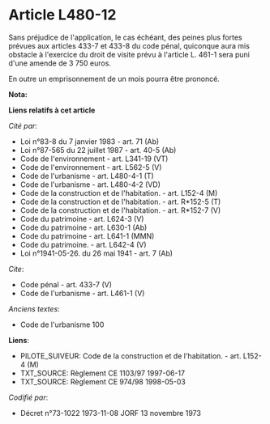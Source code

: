 # Article L480-12

Sans préjudice de l'application, le cas échéant, des peines plus fortes prévues aux articles 433-7 et 433-8 du code pénal,
quiconque aura mis obstacle à l'exercice du droit de visite prévu à l'article L. 461-1 sera puni d'une amende de 3 750
euros. 

En outre un emprisonnement de un mois pourra être prononcé.

**Nota:**



**Liens relatifs à cet article**

_Cité par_:

  - Loi n°83-8 du 7 janvier 1983 - art. 71 (Ab)
  - Loi n°87-565 du 22 juillet 1987 - art. 40-5 (Ab)
  - Code de l'environnement - art. L341-19 (VT)
  - Code de l'environnement - art. L562-5 (V)
  - Code de l'urbanisme - art. L480-4-1 (T)
  - Code de l'urbanisme - art. L480-4-2 (VD)
  - Code de la construction et de l'habitation. - art. L152-4 (M)
  - Code de la construction et de l'habitation. - art. R*152-5 (T)
  - Code de la construction et de l'habitation. - art. R*152-7 (V)
  - Code du patrimoine - art. L624-3 (V)
  - Code du patrimoine - art. L630-1 (Ab)
  - Code du patrimoine - art. L641-1 (MMN)
  - Code du patrimoine. - art. L642-4 (V)
  - Loi n°1941-05-26. du 26 mai 1941 - art. 7 (Ab)

_Cite_:

  - Code pénal - art. 433-7 (V)
  - Code de l'urbanisme - art. L461-1 (V)

_Anciens textes_:

  - Code de l'urbanisme 100

**Liens**:

  - PILOTE_SUIVEUR: Code de la construction et de l'habitation. - art. L152-4 (M)
  - TXT_SOURCE: Règlement CE 1103/97 1997-06-17
  - TXT_SOURCE: Règlement CE 974/98 1998-05-03

_Codifié par_:

  - Décret n°73-1022 1973-11-08 JORF 13 novembre 1973
